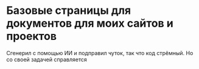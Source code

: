 # Базовые страницы для документов для моих сайтов и проектов
Сгенерил с помощью ИИ и подправил чуток, так что код стрёмный. Но со своей задачей справляется
